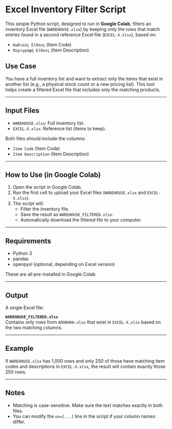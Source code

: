 # Excel Inventory Filter Script

This simple Python script, designed to run in **Google Colab**, filters an inventory Excel file (`WAREHOUSE.xlsx`) by keeping only the rows that match entries found in a second reference Excel file (`EXCEL-X.xlsx`), based on:

- `Κωδικός Είδους` (Item Code)
- `Περιγραφή Είδους` (Item Description)

## Use Case

You have a full inventory list and want to extract only the items that exist in another list (e.g., a physical stock count or a new pricing list). This tool helps create a filtered Excel file that includes only the matching products.

---

## Input Files

- `WAREHOUSE.xlsx`: Full inventory list.
- `EXCEL-X.xlsx`: Reference list (items to keep).

Both files should include the columns:
- `Item Code` (Item Code)
- `Item Description` (Item Description)

---

## How to Use (in Google Colab)

1. Open the script in Google Colab.
2. Run the first cell to upload your Excel files (`WAREHOUSE.xlsx` and `EXCEL-X.xlsx`).
3. The script will:
   - Filter the inventory file.
   - Save the result as `WAREHOUSE_FILTERED.xlsx`.
   - Automatically download the filtered file to your computer.

---

## Requirements

- Python 3
- pandas
- openpyxl (optional, depending on Excel version)

These are all pre-installed in Google Colab.

---

## Output

A single Excel file:

**`WAREHOUSE_FILTERED.xlsx`**  
Contains only rows from `ΑΠΟΘΗΚΗ.xlsx` that exist in `EXCEL-X.xlsx` based on the two matching columns.

---

## Example

If `WAREHOUSE.xlsx` has 1,000 rows and only 250 of those have matching item codes and descriptions in `EXCEL-X.xlsx`, the result will contain exactly those 250 rows.

---

## Notes

- Matching is case-sensitive. Make sure the text matches exactly in both files.
- You can modify the `on=[...]` line in the script if your column names differ.


